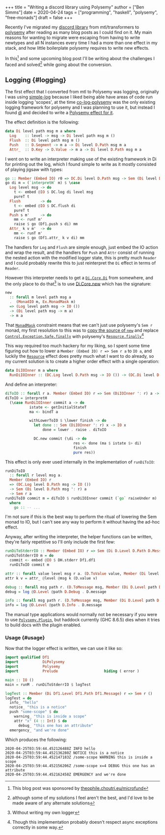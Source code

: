 +++
title = "Writing a discord library using Polysemy"
author = ["Ben Simms"]
date = 2020-04-24
tags = ["programming", "haskell", "polysemy", "free-monads"]
draft = false
+++

Recently I've migrated my [discord library](https://github.com/nitros12/calamity) from mtl/transformers to [polysemy](https://github.com/isovector/polysemy)
after reading as many blog posts as I could find on it. My main reasons for
wanting to migrate were escaping from having to write newtypes and all N
instances every time I had a more than one effect in my stack, and how little
boilerplate polysemy requires to write new effects.

In this[^fn:1] and some upcoming blog post I'll be writing about the challenges I
faced and solved[^fn:2] while going about the conversion.


## Logging {#logging}

The first effect that I converted from mtl to Polysemy was logging, originally I
was using [simple-log](https://hackage.haskell.org/package/simple-log) because I liked being able have areas of code run inside
logging 'scopes', at the time [co-log-polysemy](https://hackage.haskell.org/package/co-log-polysemy) was the only existing logging
framework for polysemy and I was planning to use it, but instead I found [di](https://hackage.haskell.org/package/di) and
decided to write a [Polysemy effect for it](https://github.com/nitros12/di-polysemy).

The effect definition is the following:

```haskell
data Di level path msg m a where
  Log    :: level -> msg -> Di level path msg m ()
  Flush  :: Di level path msg m ()
  Push   :: D.Segment -> m a -> Di level D.Path msg m a
  Attr_  :: D.Key -> D.Value -> m a -> Di level D.Path msg m a
```

I went on to write an interpreter making use of the existing framework in Di for
printing out the log, which I found simple to write as it mostly consisted of
playing jigsaw with types:

```haskell
go :: Member (Embed IO) r0 => DC.Di level D.Path msg -> Sem (Di level D.Path msg ': r0) a0 -> Sem r0 a0
go di m = (`interpretH` m) $ \case
  Log level msg -> do
    t <- embed @IO $ DC.log di level msg
    pureT t
  Flush         -> do
    t <- embed @IO $ DC.flush di
    pureT t
  Push s m'     -> do
    mm <- runT m'
    raise $ go (Df1.push s di) mm
  Attr_ k v m'  -> do
    mm <- runT m'
    raise $ go (Df1.attr_ k v di) mm
```

The handlers for `Log` and `Flush` are simple enough, just embed the IO action
and wrap the result, and the handlers for `Push` and `Attr` consist of running
the nested action with the modified logger state, this is pretty much `Reader`
and I could probably rewrite this to just reinterpret the `Di` effect in terms
of `Reader`.

However this interpreter needs to get a [`Di.Core.Di`](https://hackage.haskell.org/package/di-core-1.0.4/docs/Di-Core.html#t:Di) from somewhere, and the
only place to do that[^fn:3] is to use [Di.Core.new](https://hackage.haskell.org/package/di-core-1.0.4/docs/Di-Core.html#v:new) which has the signature:

```haskell
new
  :: forall m level path msg a
  .  (MonadIO m, Ex.MonadMask m)
  => (Log level path msg -> IO ())
  -> (Di level path msg -> m a)
  -> m a
```

That [`MonadMask`](https://hackage.haskell.org/package/exceptions-0.10.0/docs/Control-Monad-Catch.html#t:MonadMask) constraint means that we can't just use polysemy's `Sem r`
monad, my first resolution to this was to [copy the source of `new`](https://github.com/nitros12/di-polysemy/blob/863cc0072d846b1d96eca6467bc836bd098f7bb7/src/DiPolysemy.hs#L68-L124) and replace
[`Control.Exception.Safe.finally`](http://hackage.haskell.org/package/safe-exceptions-0.1.7.0/docs/Control-Exception-Safe.html#v:finally) with polysemy's [`Resource.finally`](https://hackage.haskell.org/package/polysemy-1.3.0.0/docs/Polysemy-Resource.html#v:finally)[^fn:4]

This way required too much hackery for my liking, so I spent some time
figuring out how to lower a `Member (Embed IO) r => Sem r a` to `IO a`, and
luckily the [`Resource`](https://hackage.haskell.org/package/polysemy-1.3.0.0/docs/src/Polysemy.Resource.html#resourceToIO) effect does pretty much what I want to do already, so my
current solution is to create a higher order effect with a single operation:

```haskell
data DiIOInner m a where
  RunDiIOInner :: (DC.Log level D.Path msg -> IO ()) -> (DC.Di level D.Path msg -> m a) -> DiIOInner m a
```

And define an interpreter:

```haskell
diToIO :: forall r a. Member (Embed IO) r => Sem (DiIOInner ': r) a -> Sem r a
diToIO = interpretH
  (\case RunDiIOInner commit a -> do
           istate <- getInitialStateT
           ma <- bindT a

           withLowerToIO $ \lower finish -> do
             let done :: Sem (DiIOInner ': r) x -> IO x
                 done = lower . raise . diToIO

             DC.new commit (\di -> do
                               res <- done (ma $ istate $> di)
                               finish
                               pure res))
```

This effect is only ever used internally in the implementation of `runDiToIO`:

```haskell
runDiToIO
  :: forall r level msg a.
  Member (Embed IO) r
  => (DC.Log level D.Path msg -> IO ())
  -> Sem (Di level D.Path msg ': r) a
  -> Sem r a
runDiToIO commit m = diToIO $ runDiIOInner commit (`go` raiseUnder m)
  where
    go :: -- ...
```

I'm not sure if this is the best way to perform the ritual of lowering the Sem
monad to IO, but I can't see any way to perform it without having the ad-hoc
effect.

Anyway, after writing the interpreter, the helper functions can be written,
they're fairly repetitive so I'll only include the first few:

```haskell
runDiToStderrIO :: Member (Embed IO) r => Sem (Di D.Level D.Path D.Message ': r) a -> Sem r a
runDiToStderrIO m = do
  commit <- embed @IO $ DH.stderr Df1.df1
  runDiToIO commit m

attr :: forall value level msg r a. (D.ToValue value, Member (Di level D.Path msg) r) => D.Key -> value -> Sem r a -> Sem r a
attr k v = attr_ @level @msg k (D.value v)

debug :: forall msg path r. (D.ToMessage msg, Member (Di D.Level path D.Message) r) => msg -> Sem r ()
debug = log @D.Level @path D.Debug . D.message

info :: forall msg path r. (D.ToMessage msg, Member (Di D.Level path D.Message) r) => msg -> Sem r ()
info = log @D.Level @path D.Info . D.message
```

The manual type applications would normally not be necessary if you were to use
[`Polysemy.Plugin`](https://hackage.haskell.org/package/polysemy-plugin), but haddock currently (GHC 8.6.5) dies when it tries to build
docs with the plugin enabled.


### Usage {#usage}

Now that the logger effect is written, we can use it like so:

```haskell
import qualified Df1
import           DiPolysemy
import           Polysemy
import           Prelude                     hiding ( error )

main :: IO ()
main = runM . runDiToStderrIO $ logTest

logTest :: Member (Di Df1.Level Df1.Path Df1.Message) r => Sem r ()
logTest = do
  info_ "hello"
  notice_ "this is a notice"
  push "some-scope" $ do
    warning_ "this is inside a scope"
    attr "x" (4 :: Int) $ do
      debug_ "this one has an attribute"
  emergency_ "and we're done"
```

Which produces the following:

```nil
2020-04-25T03:59:44.452126488Z INFO hello
2020-04-25T03:59:44.452136280Z NOTICE this is a notice
2020-04-25T03:59:44.452147183Z /some-scope WARNING this is inside a scope
2020-04-25T03:59:44.452156206Z /some-scope x=4 DEBUG this one has an attribute
2020-04-25T03:59:44.452162458Z EMERGENCY and we're done
```

[^fn:1]: This blog post was sponsored by [theophile.choutri.eu/microfund](https://theophile.choutri.eu/microfund.html)
[^fn:2]: although some of my solutions I feel aren't the best, and I'd love to be made aware of any alternate solutions
[^fn:3]: Without writing my own logger
[^fn:4]: Though this implementation probably doesn't respect async exceptions correctly in some way.
